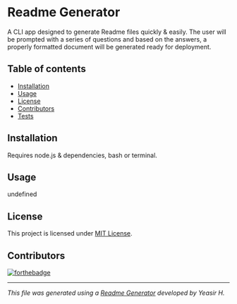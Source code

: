 
# Readme Generator
A CLI app designed to generate Readme files quickly & easily. The user will be prompted with a series of questions and based on the answers, a properly formatted document will be generated ready for deployment.
## Table of contents
* [Installation](#Installation)
* [Usage](#Usage)
* [License](#License)
* [Contributors](#Contributors)
* [Tests](#tests)
## Installation
Requires node.js & dependencies, bash or terminal.
## Usage
undefined
## License
This project is licensed under [MIT License](https://choosealicense.com/licenses/).
## Contributors
[![forthebadge](https://forthebadge.com/images/badges/built-by-hipsters.svg)](https://forthebadge.com)
***

_This file was generated using a [Readme Generator](https://github.com/yeasir01/readme-generator) developed by Yeasir H._
